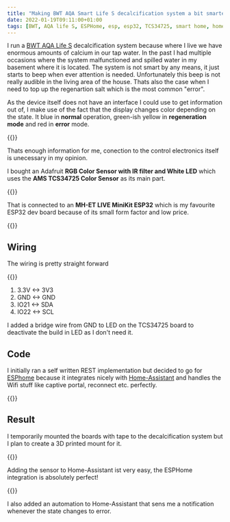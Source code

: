 ```yaml
---
title: "Making BWT AQA Smart Life S decalcification system a bit smarter"
date: 2022-01-19T09:11:00+01:00
tags: [BWT, AQA life S, ESPHome, esp, esp32, TCS34725, smart home, home-assistant]
---
```


I run a [BWT AQA Life S](https://www.bwt.com/de-at/shop/AQA-life/82016) decalcification system because where I live we have enormous amounts of calcium in our tap water.
In the past I had multiple occasions where the system malfunctioned and spilled water in my basement where it is located.
The system is not smart by any means, it just starts to beep when ever attention is needed. Unfortunately this beep is not really audible in the living area of the house.
Thats also the case when I need to top up the regenartion salt which is the most common "error".

<!--more-->

As the device itself does not have an interface I could use to get information out of, I make use of the fact that the display changes color depending on the state.
It blue in **normal** operation, green-ish yellow in **regeneration mode** and red in **error** mode.

{{<thumbnail width="400x" src="bwt-aqa-life-s.jpg" alt="BWT AQA Life S" caption="Image from Selfio.de" link="https://www.selfio.de/media/image/9a/c7/a4/wasseraufbereitung-enthaertungsanlage-bwt-aqa_live_s-selfio-11316-1-magento_600x600.jpg">}}

Thats enough information for me, conection to the control electronics itself is unecessary in my opinion.

I bought an Adafruit **RGB Color Sensor with IR filter and White LED** which uses the **AMS TCS34725 Color Sensor** as its main part.

{{<thumbnail width="400x" src="adafruit-tcs34725.jpg" alt="Adafruit TCS34725 board" caption="Image from AliExpress" link="https://de.aliexpress.com/item/32756859926.html">}}

That is connected to an **MH-ET LIVE MiniKit ESP32** which is my favourite ESP32 dev board because of its small form factor and low price.

{{<thumbnail width="400x" src="MH-ET-LIVE-D1-Mini-ESP32.jpg" alt="MH-ET LIVE MiniKit ESP32 board" caption="Image from AliExpress" link="https://de.aliexpress.com/item/1005003696879715.html">}}

## Wiring

The wiring is pretty straight forward


{{<thumbnail width="400x" src="wiring.jpg" alt="wiring" >}}

 1. 3.3V <-> 3V3
 2. GND <-> GND
 3. IO21 <-> SDA
 4. IO22 <-> SCL

 I added a bridge wire from GND to LED on the TCS34725 board to deactivate the build in LED as I don't need it.

 ## Code

 I initially ran a self written REST implementation but decided to go for [ESPhome](esphome.io/) because it integrates nicely with [Home-Assistant](home-assistant.io/) and handles the Wifi stuff like captive portal, reconnect etc. perfectly.

 {{<github repo="bouni/esphome-bwt-sensor" file="bwt.yaml" lang="yaml" linenos=true style="onedark">}}

 ## Result

 I temporarily mounted the boards with tape to the decalcification system but I plan to create a 3D printed mount for it.

{{<thumbnail width="400x" src="bwt-sensor-setup.png" alt="setup" >}}

Adding the sensor to Home-Assistant ist very easy, the ESPHome integration is absolutely perfect!

{{<thumbnail width="400x" src="bwt-ha.png" alt="Home Assistant card" >}}

I also added an automation to Home-Assistant that sens me a notification whenever the state changes to error.

